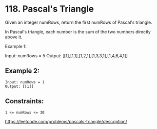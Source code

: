 # 118. Pascal's Triangle

Given an integer numRows, return the first numRows of Pascal's triangle.

In Pascal's triangle, each number is the sum of the two numbers directly above it.

Example 1:

Input: numRows = 5
Output: [[1],[1,1],[1,2,1],[1,3,3,1],[1,4,6,4,1]]

## Example 2:

    Input: numRows = 1
    Output: [[1]]

## Constraints:

    1 <= numRows <= 30

https://leetcode.com/problems/pascals-triangle/description/
